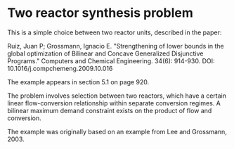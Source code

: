 # Two reactor synthesis problem

This is a simple choice between two reactor units, described in the paper:

Ruiz, Juan P; Grossmann, Ignacio E. "Strengthening of lower bounds in the
global optimization of Bilinear and Concave Generalized Disjunctive Programs."
Computers and Chemical Engineering. 34(6): 914-930. DOI:
10.1016/j.compchemeng.2009.10.016

The example appears in section 5.1 on page 920.

The problem involves selection between two reactors, which have a certain
linear flow-conversion relationship within separate conversion regimes. A
bilinear maximum demand constraint exists on the product of flow and
conversion.

The example was originally based on an example from Lee and Grossmann, 2003.
